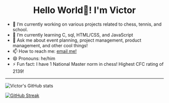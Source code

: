 <h1 align="center"> Hello World👋! I'm Victor  </h1>


- 🔭 I’m currently working on various projects related to chess, tennis, and school. 
- 🌱 I’m currently learning C, sql, HTML/CSS, and JavaScript
- 💬 Ask me about event planning, project management, product management, and other cool things! 
- 📫 How to reach me: [email me!](mailto:victork.zheng@mail.utoronto.ca) 
- 😄 Pronouns: he/him
- ⚡ Fun fact: I have 1 National Master norm in chess! Highest CFC rating of 2139! 

---

![Victor's GitHub stats](https://github-readme-stats.vercel.app/api?username=victor-zheng-codes&show_icons=true&theme=dark) 

[![GitHub Streak](https://streak-stats.demolab.com/?user=victor-zheng-codes&theme=dark)](https://git.io/streak-stats)